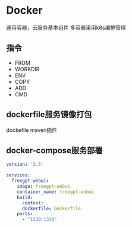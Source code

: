 # Docker
通用容器，云服务基本组件
多容器采用k8s编排管理
## 指令
- FROM
- WORKDIR
- ENV
- COPY
- ADD
- CMD

## dockerfile服务镜像打包

dockefile
maven插件


## docker-compose服务部署
```yml
version: '3.5'

services:
  freegpt-webui:
    image: freegpt-webui
    container_name: freegpt-webui
    build:
      context: .
      dockerfile: Dockerfile
    ports:
      - "1338:1338"

```



